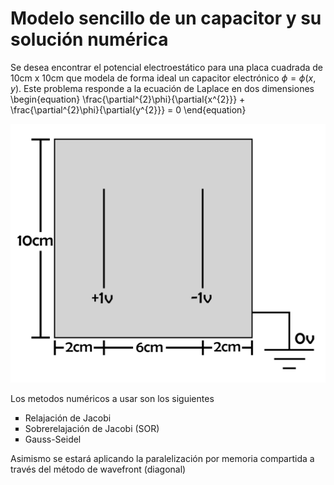# Modelo sencillo de un capacitor y su solución numérica

Se desea encontrar el potencial electroestático para una placa cuadrada de 10cm x 10cm  que modela de forma ideal un capacitor electrónico $\phi = \phi (x,y)$. Este problema responde a la ecuación de Laplace en dos dimensiones
\begin{equation}
 \frac{\partial^{2}\phi}{\partial{x^{2}}} + \frac{\partial^{2}\phi}{\partial{y^{2}}} = 0 
\end{equation}
<div style="text-align: center;">
    <img src="images/Grilla.png" alt="Modelo de capacitor">
</div>

Los metodos numéricos a usar son los siguientes
<ul style="list-style-type: square;">
  <li>Relajación de Jacobi</li>
  <li>Sobrerelajación de Jacobi (SOR)</li>
  <li>Gauss-Seidel</li>
</ul>
Asimismo se estará aplicando la paralelización por memoria compartida a través del método de wavefront (diagonal)
